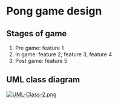 # Pong game design

## Stages of game
1. Pre game: feature 1
2. In game: feature 2, feature 3, feature 4
3. Post game: feature 5

## UML class diagram

[![UML-Class-2.png](https://i.postimg.cc/WzRrDHMC/UML-Class-2.png)](https://postimg.cc/njkMgTSG)
